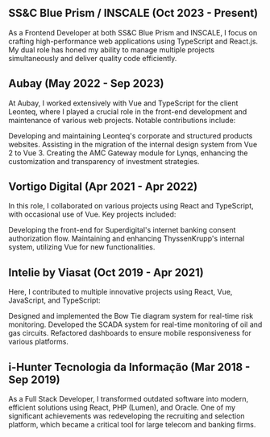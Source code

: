 ## SS&C Blue Prism / INSCALE (Oct 2023 - Present)
As a Frontend Developer at both SS&C Blue Prism and INSCALE, I focus on crafting high-performance web applications using TypeScript and React.js. My dual role has honed my ability to manage multiple projects simultaneously and deliver quality code efficiently.

## Aubay (May 2022 - Sep 2023)
At Aubay, I worked extensively with Vue and TypeScript for the client Leonteq, where I played a crucial role in the front-end development and maintenance of various web projects. Notable contributions include:

Developing and maintaining Leonteq's corporate and structured products websites.
Assisting in the migration of the internal design system from Vue 2 to Vue 3.
Creating the AMC Gateway module for Lynqs, enhancing the customization and transparency of investment strategies.

## Vortigo Digital (Apr 2021 - Apr 2022)
In this role, I collaborated on various projects using React and TypeScript, with occasional use of Vue. Key projects included:

Developing the front-end for Superdigital's internet banking consent authorization flow.
Maintaining and enhancing ThyssenKrupp's internal system, utilizing Vue for new functionalities.

## Intelie by Viasat (Oct 2019 - Apr 2021)
Here, I contributed to multiple innovative projects using React, Vue, JavaScript, and TypeScript:

Designed and implemented the Bow Tie diagram system for real-time risk monitoring.
Developed the SCADA system for real-time monitoring of oil and gas circuits.
Refactored dashboards to ensure mobile responsiveness for various platforms.

## i-Hunter Tecnologia da Informação (Mar 2018 - Sep 2019)
As a Full Stack Developer, I transformed outdated software into modern, efficient solutions using React, PHP (Lumen), and Oracle. One of my significant achievements was redeveloping the recruiting and selection platform, which became a critical tool for large telecom and banking firms.